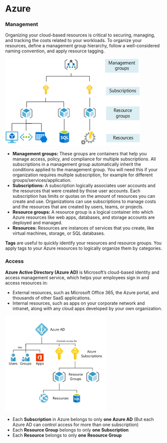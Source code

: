 # Azure



### Management

Organizing your cloud-based resources is critical to securing, managing, and tracking the costs related to your workloads. To organize your resources, define a management group hierarchy, follow a well-considered naming convention, and apply resource tagging.

![Azure Management](img\scope-levels.png)

- **Management groups:** These groups are containers that help you manage access, policy, and compliance for multiple subscriptions. All subscriptions in a management group automatically inherit the conditions applied to the management group. You will need this if your organization requires multiple subscription, for example for different groups/services/application.
- **Subscriptions:** A subscription logically associates user accounts and the resources that were created by those user accounts. Each subscription has limits or quotas on the amount of resources you can create and use. Organizations can use subscriptions to manage costs and the resources that are created by users, teams, or projects.
- **Resource groups:** A resource group is a logical container into which Azure resources like web apps, databases, and storage accounts are deployed and managed.
- **Resources:** Resources are instances of services that you create, like virtual machines, storage, or SQL databases.

**Tags** are useful to quickly identify your resources and resource groups. You apply tags to your Azure resources to logically organize them by categories.



### Access

**Azure Active Directory (Azure AD)** is Microsoft’s cloud-based identity and access management service, which helps your employees sign in and access resources in:

- External resources, such as Microsoft Office 365, the Azure portal, and thousands of other SaaS applications.
- Internal resources, such as apps on your corporate network and intranet, along with any cloud apps developed by your own organization. 

<img src="img\azure-hierarchy.png" alt="azure-hierarchy" style="zoom:38%;" />

- Each **Subscription** in Azure belongs to only **one Azure AD** (But each Azure AD can control access for more than one subscription)
- Each **Resource Group** belongs to only **one Subscription**
- Each **Resource** belongs to only **one** **Resource Group**

